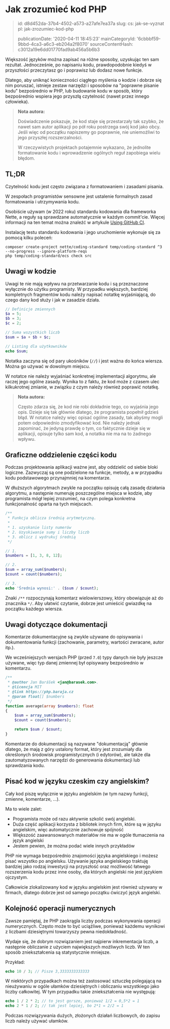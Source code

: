 Jak zrozumieć kod PHP
=====================

> id: d8d452da-37b4-4502-a573-a27afe7ea37a
> slug:
> 	cs: jak-se-vyznat
> 	pl: jak-zrozumiec-kod-php
> 
> publicationDate: '2020-04-11 18:45:23'
> mainCategoryId: '6cbbbf59-9bbd-4ca3-a6c3-eb204a2f8070'
> sourceContentHash: c3012a19e6dd01770fad9ab456a5b6b3

Większość języków można zapisać na różne sposoby, uzyskując ten sam rezultat. Jednocześnie, po napisaniu kodu, prawdopodobnie kiedyś w przyszłości przeczytasz go i poprawisz lub dodasz nowe funkcje.

Dlatego, aby uniknąć konieczności ciągłego myślenia o kodzie i dobrze się nim poruszać, istnieje zestaw narzędzi i sposobów na "poprawne pisanie kodu" bezpośrednio w PHP, lub budowanie kodu w sposób, który bezpośrednio wspiera jego przyszłą czytelność (nawet przez innego człowieka).

> **Nota autora:**
>
> Doświadczenie pokazuje, że kod staje się przestarzały tak szybko, że nawet sam autor aplikacji po pół roku postrzega swój kod jako obcy. Jeśli więc od początku napiszemy go poprawnie, nie uniemożliwi to jego przyszłej rozszerzalności.
>
> W rzeczywistych projektach potajemnie wykazano, że jednolite formatowanie kodu i wprowadzenie ogólnych reguł zapobiega wielu błędom.

TL;DR
-----

Czytelność kodu jest często związana z formatowaniem i zasadami pisania.

W zespołach programistów sensowne jest ustalenie formalnych zasad formatowania i utrzymywania kodu.

Osobiście używam (w 2022 roku) standardu kodowania dla frameworka Nette, a reguły są sprawdzane automatycznie w każdym commit'cie. Więcej informacji na ten temat można znaleźć w artykule [Using GitHub CI](https://php.baraja.cz/github-actions-nejlepsi-ci-pro-rok-2021#hotove-priklady).

Instalację testu standardu kodowania i jego uruchomienie wykonuje się za pomocą kilku poleceń:

```shell
composer create-project nette/coding-standard temp/coding-standard ^3 --no-progress --ignore-platform-reqs
php temp/coding-standard/ecs check src
```

Uwagi w kodzie
---------------

Uwagi te nie mają wpływu na przetwarzanie kodu i są przeznaczone wyłącznie do użytku programisty. W przypadku większych, bardziej kompletnych fragmentów kodu należy napisać notatkę wyjaśniającą, do czego dany kod służy i jak w zasadzie działa.

```php
// Definicje zmiennych
$a = 5;
$b = 3;
$c = 2;

// Suma wszystkich liczb
$sum = $a + $b + $c;

// Listing dla użytkowników
echo $sum;
```

Notatka zaczyna się od pary ukośników (`//`) i jest ważna do końca wiersza. Można go używać w dowolnym miejscu.

W notatce nie należy wyjaśniać konkretnej implementacji algorytmu, ale raczej jego ogólne zasady. Wynika to z faktu, że kod może z czasem ulec kilkukrotnej zmianie, w związku z czym należy również poprawić notatkę.

> **Nota autora:**
>
> Często zdarza się, że kod nie robi dokładnie tego, co wyjaśnia jego opis. Dzieje się tak głównie dlatego, że programista popełnił gdzieś błąd. W notatce należy więc opisać ogólne zasady, tak abyśmy mogli potem odpowiednio zmodyfikować kod. Nie należy jednak zapominać, że jedyną prawdę o tym, co faktycznie dzieje się w aplikacji, opisuje tylko sam kod, a notatka nie ma na to żadnego wpływu.

Graficzne oddzielenie części kodu
----------------------------

Podczas projektowania aplikacji ważne jest, aby oddzielić od siebie bloki logiczne. Zazwyczaj są one podzielone na funkcje, metody, a w przypadku kodu podstawowego przynajmniej na komentarze.

W dłuższych algorytmach zwykle na początku opisuję całą zasadę działania algorytmu, a następnie numeruję poszczególne miejsca w kodzie, aby programista mógł lepiej zrozumieć, na czym polega konkretna funkcjonalność oparta na tych miejscach.

```php
/**
 * Funkcja oblicza średnią arytmetyczną.
 *
 * 1. uzyskanie listy numerów
 * 2. Uzyskiwanie sumy i liczby liczb
 * 3. oblicz i wydrukuj średnią
 */

// 1.
$numbers = [1, 3, 8, 12];

// 2.
$sum = array_sum($numbers);
$count = count($numbers);

// 3.
echo 'Średnia wynosi:' . ($sum / $count);
```

Znaki `/**` rozpoczynają komentarz wielowierszowy, który obowiązuje aż do znacznika `*/`. Aby ułatwić czytanie, dobrze jest umieścić gwiazdkę na początku każdego wiersza.

Uwagi dotyczące dokumentacji
----------------------

Komentarze dokumentacyjne są zwykle używane do opisywania i dokumentowania funkcji (zachowanie, parametry, wartości zwracane, autor itp.).

We wcześniejszych wersjach PHP (przed `7.0`) typy danych nie były jeszcze używane, więc typ danej zmiennej był opisywany bezpośrednio w komentarzu.

```php
/**
 * @author Jan Barášek <jan@barasek.com>.
 * @licencja MIT
 * @link https://php.baraja.cz
 * @param float[] $numbers
 */
function average(array $numbers): float
{
    $sum = array_sum($numbers);
    $count = count($numbers);

    return $sum / $count;
}
```

Komentarze do dokumentacji są nazywane "dokumentacją" głównie dlatego, że mają z góry ustalony format, który jest zrozumiały dla określonych środowisk programistycznych (i edytorów), ale także dla zautomatyzowanych narzędzi do generowania dokumentacji lub sprawdzania kodu.

Pisać kod w języku czeskim czy angielskim?
-----------------------------

Cały kod piszę wyłącznie w języku angielskim (w tym nazwy funkcji, zmienne, komentarze, ...).

Ma to wiele zalet:

- Programista może od razu aktywnie szkolić swój angielski.
- Duża część aplikacji korzysta z bibliotek innych firm, które są w języku angielskim, więc automatycznie zachowuje spójność
- Większość zaawansowanych materiałów nie ma w ogóle tłumaczenia na język angielski
- Jestem pewien, że można podać wiele innych przykładów

PHP nie wymaga bezpośrednio znajomości języka angielskiego i możesz pisać wszystko po angielsku. Używanie języka angielskiego traktuję bardziej jako rodzaj inwestycji na przyszłość oraz możliwość łatwego rozszerzenia kodu przez inne osoby, dla których angielski nie jest językiem ojczystym.

Całkowicie zlokalizowany kod w języku angielskim jest również używany w firmach, dlatego dobrze jest od samego początku ćwiczyć język angielski.

Kolejność operacji numerycznych
------------------------

Zawsze pamiętaj, że PHP zaokrągla liczby podczas wykonywania operacji numerycznych. Często może to być uciążliwe, ponieważ każdemu wynikowi z liczbami dziesiętnymi towarzyszy pewna niedokładność.

Wydaje się, że dobrym rozwiązaniem jest najpierw inkrementacja liczb, a następnie obliczanie z użyciem największych możliwych liczb. W ten sposób zniekształcenia są statystycznie mniejsze.

Przykład:

```php
echo 10 / 3; // Pisze 3,3333333333333
```

W niektórych przypadkach można też zastosować sztuczkę polegającą na nieużywaniu w ogóle ułamków dziesiętnych i obliczaniu wszystkiego jako liczby całkowitej. W tym przypadku takie zniekształcenia nie występują:

```php
echo 1 / 2 * 2; // to jest gorsze, ponieważ 1/2 = 0,5*2 = 1
echo 2 * 1 / 2; // tak jest lepiej, bo 2*1 = 2/2 = 1
```

Podczas rozwiązywania dużych, złożonych działań liczbowych, do zapisu liczb należy używać ułamków.
